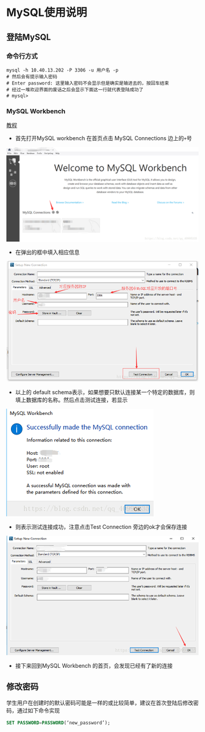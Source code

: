 # MySQL使用说明

## 登陆MySQL
### 命令行方式
```shell
mysql -h 10.40.13.202 -P 3306 -u 用户名 -p
# 然后会有提示输入密码
# Enter password: 这里输入密码不会显示但是确实是输进去的，按回车结束
# 经过一堆欢迎界面的废话之后会显示下面这一行就代表登陆成功了
# mysql>
```
### MySQL Workbench
[教程](https://blog.csdn.net/qq_40995335/article/details/80973466)

+ 首先打开MySQL workbench 在首页点击 MySQL Connections 边上的`+`号  

![](assets/img/mysql1.png)

+ 在弹出的框中填入相应信息  

![](assets/img/mysql2.png)

+ 以上的  default schema表示，如果想要只默认连接某一个特定的数据库，则填上数据库的名称。然后点击测试连接，若显示  

![](assets/img/mysql3.png)

+ 则表示测试连接成功，注意点击Test Connection 旁边的ok才会保存连接  

![](assets/img/mysql4.png)

+ 接下来回到MySQL Workbench 的首页，会发现已经有了新的连接  

## 修改密码
学生用户在创建时的默认密码可能是一样的或比较简单，建议在首次登陆后修改密码，通过如下命令实现
```SQL
SET PASSWORD=PASSWORD(‘new_password’);
```